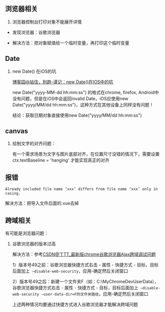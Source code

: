 ## 浏览器相关

1. 浏览器控制台打印对象不能展开详情

* 发现浏览器：谷歌浏览器

* 解决方法：把对象赋值给一个临时变量，再打印这个临时变量

## Date

1. new Date() 在iOS的坑 

   [博客园@站住，别跑-谨记：new Date()在IOS中的坑](https://www.cnblogs.com/zjjDaily/p/8963327.html)

   new Date("yyyy-MM-dd hh:mm:ss") 的格式在chrome, firefox, Android中没有问题，但是在iOS中会返回invalid Date，iOS应使用new Date("yyyy/MM/dd hh:mm:ss")，这种方式在其他设备上同样没有问题！

   结论：获取日期对象直接使用new Date("yyyy/MM/dd hh:mm:ss")

## canvas

1. 绘制文字的对齐问题：

   有一个需求场景为文字与图片底部对齐，在位置尺寸没错的情况下，需要设置ctx.textBaseline = 'hanging' 才能实现真正的对齐

   

## 报错

`Already included file name ‘xxx’ differs from file name ‘xxx’ only in casing.
`

解决方法：把导入文件后面的.vue去掉

## 跨域相关

有可能是浏览器问题：

1. 谷歌浏览器的版本过高

   解决方法：参考[CSDN@丁TT_最新版chrome谷歌浏览器Ajax跨域调试问题](https://blog.csdn.net/u010035608/article/details/51158904?spm=1001.2101.3001.6650.1&utm_medium=distribute.pc_relevant.none-task-blog-2%7Edefault%7ECTRLIST%7ERate-1.pc_relevant_paycolumn_v3&depth_1-utm_source=distribute.pc_relevant.none-task-blog-2%7Edefault%7ECTRLIST%7ERate-1.pc_relevant_paycolumn_v3&utm_relevant_index=2)

   1）版本号49之前：谷歌浏览器快捷方式右击 - 属性 - 快捷方式 - 目标，目标后面加上` –disable-web-security`，应用-确定然后关闭窗口

   2）版本号49之后：新建一个文件夹F（如：C:\MyChromeDevUserData），谷歌浏览器快捷方式右击 - 属性 - 快捷方式 - 目标，目标后面加上` –disable-web-security –user-data-dir=F的文件夹路径`，应用-确定然后关闭窗口

   上述两种情况均要通过快捷方式进入谷歌浏览器才能解决跨域问题
